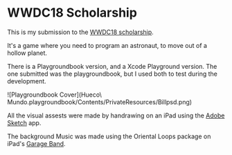# WWDC18 Scholarship

This is my submission to the [WWDC18 scholarship](https://developer.apple.com/wwdc/scholarships/).

It's a game where you need to program an astronaut, to move out of a hollow planet.

There is a Playgroundbook version, and a Xcode Playground version.
The one submitted was the playgroundbook, but I used both to test during the development.

![Playgroundbook Cover](Hueco\ Mundo.playgroundbook/Contents/PrivateResources/Billpsd.png)

All the visual assests were made by handrawing on an iPad using the [Adobe Sketch](https://www.adobe.com/br/products/sketch.html) app.

The background Music was made using the Oriental Loops package on iPad's [Garage Band](https://itunes.apple.com/br/app/garageband/id408709785?mt=8).
